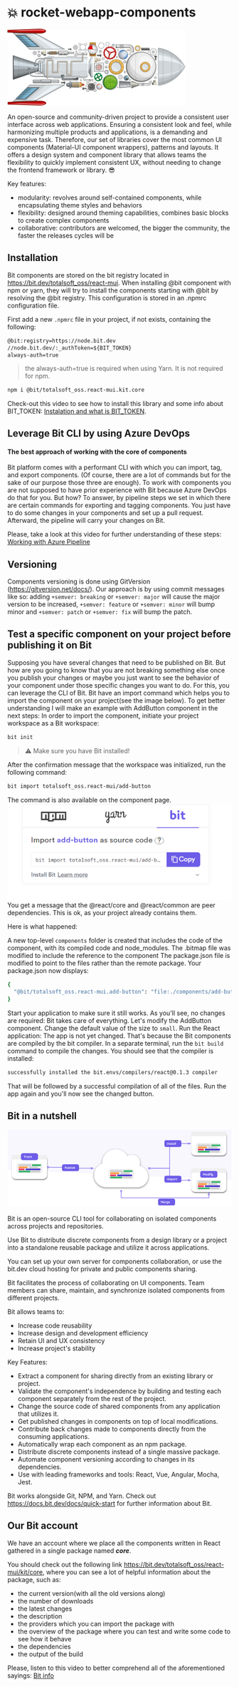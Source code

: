 # :boom: rocket-webapp-components

![Core](/assets/img/rocket-components-small.png)


An open-source and community-driven project to provide a consistent user interface across web applications. 
Ensuring a consistent look and feel, while harmonizing multiple products and applications, is a demanding and expensive task.
Therefore, our set of libraries cover the most common UI components (Material-UI component wrappers), patterns and layouts. 
It offers a design system and component library that allows teams the flexibility to quickly implement consistent UX, without needing to change the frontend framework or library. :sunglasses:

Key features:
- modularity: revolves around self-contained components, while encapsulating theme styles and behaviors
- flexibility: designed around theming capabilities, combines basic blocks to create complex components
- collaborative: contributors are welcomed, the bigger the community, the faster the releases cycles will be


## Installation
Bit components are stored on the bit registry located in https://bit.dev/totalsoft_oss/react-mui.
When installing @bit component with npm or yarn, they will try to install the components starting with @bit by resolving the @bit registry. This configuration is stored in an .npmrc configuration file.

First add a new `.npmrc` file in your project, if not exists, containing the following:

```shell
@bit:registry=https://node.bit.dev
//node.bit.dev/:_authToken=${BIT_TOKEN}
always-auth=true
```

> the always-auth=true is required when using Yarn. It is not required
> for npm.
  
```bash  
npm i @bit/totalsoft_oss.react-mui.kit.core
```  

Check-out this video to see how to install this library and some info about BIT_TOKEN: [Instalation and what is BIT_TOKEN](https://1drv.ms/v/s!AjNJY058hJ8vgRNx60Iq0ZJh0CR3?e=ak6waj).


## Leverage Bit CLI by using Azure DevOps

#### The best approach of working with the core of components
Bit platform comes with a performant CLI with which you can import, tag, and export components. (Of course, there are a lot of commands but for the sake of our purpose those three are enough). To work with components you are not supposed to have prior experience with Bit because Azure DevOps do that for you. But how? To answer, by pipeline steps we set in which there are certain commands for exporting and tagging components. You just have to do some changes in your components and set up a pull request. Afterward, the pipeline will carry your changes on Bit.

Please, take a look at this video for further understanding of these steps: [Working with Azure Pipeline](https://1drv.ms/v/s!AjNJY058hJ8vgRSKSG8XfBMoXbU8?e=3VFY19)

## Versioning
Components versioning is done using GitVersion (https://gitversion.net/docs/). Our approach is by using commit messages like so: adding ```+semver: breaking``` or ```+semver: major``` will cause the major version to be increased, ```+semver: feature``` or ```+semver: minor``` will bump minor and ```+semver: patch``` or ```+semver: fix``` will bump the patch.

## Test a specific component on your project before publishing it on Bit
Supposing you have several changes that need to be published on Bit. But how are you going to know that you are not breaking something else once you publish your changes or maybe you just want to see the behavior of your component under those specific changes you want to do.  For this, you can leverage the CLI of Bit. Bit have an import command which helps you to import the component on your project(see the image below). To get better understanding I will make an example with AddButton component in the next steps:
 In order to import the component, initiate your project workspace as a Bit workspace: 
```bash  
bit init
```  
> ⚠ Make sure you have Bit installed!

After the confirmation message that the workspace was initialized, run the following command:
```bash
bit import totalsoft_oss.react-mui/add-button
```
The command is also available on the component page.
![BitWorkflow](/assets/img/bit_1.png)
You get a message that the @react/core and @react/common are peer dependencies. This is ok, as your project already contains them.

Here is what happened:

A new top-level `components` folder is created that includes the code of the component, with its compiled code and node_modules.
The .bitmap file was modified to include the reference to the component
The package.json file is modified to point to the files rather than the remote package. Your package.json now displays:
```bash
{
  "@bit/totalsoft_oss.react-mui.add-button": "file:./components/add-button"
}
```
 Start your application to make sure it still works. As you'll see, no changes are required: Bit takes care of everything.
 Let's modify the AddButton component. Change the default value of the size to `small`.
 Run the React application:
 The app is not yet changed. That's because the Bit components are compiled by the bit compiler. In a separate terminal, run the `bit build` command to compile the changes. You should see that the compiler is installed:
 ```bash
 successfully installed the bit.envs/compilers/react@0.1.3 compiler
```
That will be followed by a successful compilation of all of the files.
Run the app again and you'll now see the changed button.

 ##  Bit in a nutshell
![BitWorkflow](/assets/img/BitWorkflow.png)

Bit is an open-source CLI tool for collaborating on isolated components across projects and repositories.

Use Bit to distribute discrete components from a design library or a project into a standalone reusable package and utilize it across applications.

You can set up your own server for components collaboration, or use the bit.dev cloud hosting for private and public components sharing.

Bit facilitates the process of collaborating on UI components. Team members can share, maintain, and synchronize isolated components from different projects.

Bit allows teams to:

 - Increase code reusability
  - Increase design and development efficiency
   - Retain UI and UX consistency
   - Increase project's stability

  

Key Features:

- Extract a component for sharing directly from an existing library or project.
- Validate the component's independence by building and testing each component separately from the rest of the project.
- Change the source code of shared components from any application that utilizes it.
- Get published changes in components on top of local modifications.
- Contribute back changes made to components directly from the consuming applications.
- Automatically wrap each component as an npm package.
- Distribute discrete components instead of a single massive package.
- Automate component versioning according to changes in its dependencies.
- Use with leading frameworks and tools: React, Vue, Angular, Mocha, Jest.

Bit works alongside Git, NPM, and Yarn.
Check out https://docs.bit.dev/docs/quick-start for further information about Bit.

## Our Bit account

We have an account where we place all the components written in React gathered in a single package named _**core**_.

You should check out the following link https://bit.dev/totalsoft_oss/react-mui/kit/core, where you can see a lot of helpful information about the package, such as:

- the current version(with all the old versions along)
- the number of downloads
- the latest changes
- the description
- the providers which you can import the package with
- the overview of the package where you can test and write some code to see how it behave
- the dependencies
- the output of the build

Please, listen to this video to better comprehend all of the aforementioned sayings: [Bit info](https://1drv.ms/v/s!AjNJY058hJ8vgRKCFjagQvoBKuXO?e=AWkXMv)

